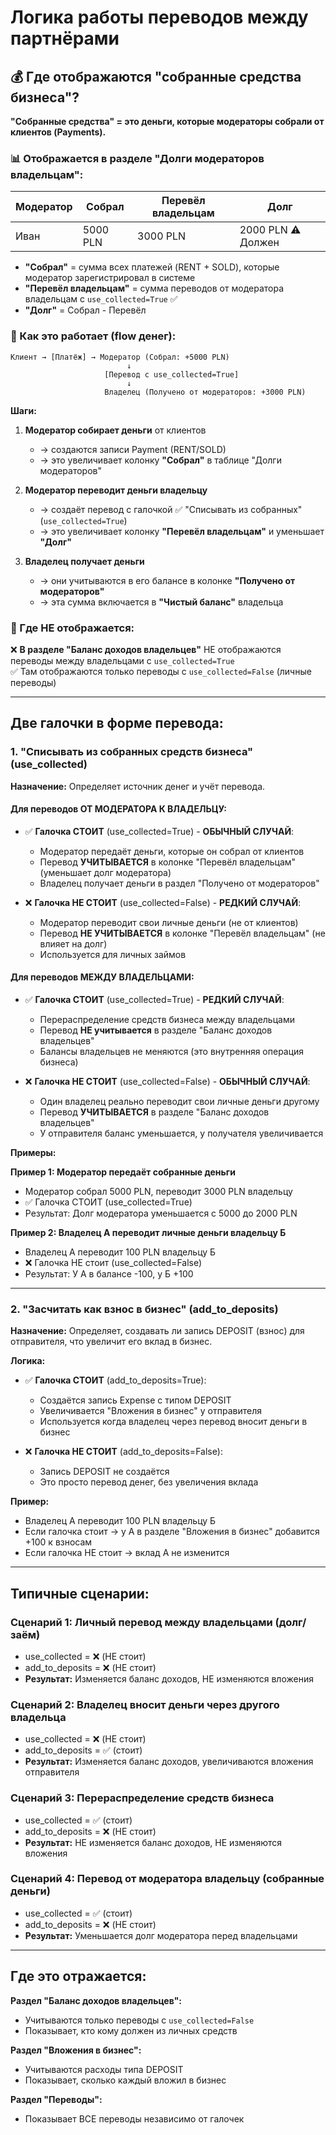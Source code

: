 # Логика работы переводов между партнёрами

## 💰 Где отображаются "собранные средства бизнеса"?

**"Собранные средства" = это деньги, которые модераторы собрали от клиентов (Payments).**

### 📊 Отображается в разделе "Долги модераторов владельцам":

| Модератор | **Собрал** | Перевёл владельцам | Долг |
|-----------|------------|-------------------|------|
| Иван      | 5000 PLN   | 3000 PLN          | 2000 PLN ⚠️ Должен |

- **"Собрал"** = сумма всех платежей (RENT + SOLD), которые модератор зарегистрировал в системе
- **"Перевёл владельцам"** = сумма переводов от модератора владельцам с `use_collected=True` ✅
- **"Долг"** = Собрал - Перевёл

### 🔄 Как это работает (flow денег):

```
Клиент → [Платёж] → Модератор (Собрал: +5000 PLN)
                          ↓
                     [Перевод с use_collected=True]
                          ↓
                     Владелец (Получено от модераторов: +3000 PLN)
```

**Шаги:**

1. **Модератор собирает деньги** от клиентов 
   - → создаются записи Payment (RENT/SOLD) 
   - → это увеличивает колонку **"Собрал"** в таблице "Долги модераторов"
   
2. **Модератор переводит деньги владельцу** 
   - → создаёт перевод с галочкой ✅ "Списывать из собранных" (`use_collected=True`)
   - → это увеличивает колонку **"Перевёл владельцам"** и уменьшает **"Долг"**
   
3. **Владелец получает деньги** 
   - → они учитываются в его балансе в колонке **"Получено от модераторов"**
   - → эта сумма включается в **"Чистый баланс"** владельца

### 📍 Где НЕ отображается:

❌ **В разделе "Баланс доходов владельцев"** НЕ отображаются переводы между владельцами с `use_collected=True`  
✅ Там отображаются только переводы с `use_collected=False` (личные переводы)

---

## Две галочки в форме перевода:

### 1. "Списывать из собранных средств бизнеса" (use_collected)

**Назначение:** Определяет источник денег и учёт перевода.

#### Для переводов ОТ МОДЕРАТОРА К ВЛАДЕЛЬЦУ:

- ✅ **Галочка СТОИТ** (use_collected=True) - **ОБЫЧНЫЙ СЛУЧАЙ**:
  - Модератор передаёт деньги, которые он собрал от клиентов
  - Перевод **УЧИТЫВАЕТСЯ** в колонке "Перевёл владельцам" (уменьшает долг модератора)
  - Владелец получает деньги в раздел "Получено от модераторов"
  
- ❌ **Галочка НЕ СТОИТ** (use_collected=False) - **РЕДКИЙ СЛУЧАЙ**:
  - Модератор переводит свои личные деньги (не от клиентов)
  - Перевод **НЕ УЧИТЫВАЕТСЯ** в колонке "Перевёл владельцам" (не влияет на долг)
  - Используется для личных займов

#### Для переводов МЕЖДУ ВЛАДЕЛЬЦАМИ:

- ✅ **Галочка СТОИТ** (use_collected=True) - **РЕДКИЙ СЛУЧАЙ**:
  - Перераспределение средств бизнеса между владельцами
  - Перевод **НЕ учитывается** в разделе "Баланс доходов владельцев"
  - Балансы владельцев не меняются (это внутренняя операция бизнеса)
  
- ❌ **Галочка НЕ СТОИТ** (use_collected=False) - **ОБЫЧНЫЙ СЛУЧАЙ**:
  - Один владелец реально переводит свои личные деньги другому
  - Перевод **УЧИТЫВАЕТСЯ** в разделе "Баланс доходов владельцев"
  - У отправителя баланс уменьшается, у получателя увеличивается

**Примеры:**

**Пример 1: Модератор передаёт собранные деньги**
- Модератор собрал 5000 PLN, переводит 3000 PLN владельцу
- ✅ Галочка СТОИТ (use_collected=True)
- Результат: Долг модератора уменьшается с 5000 до 2000 PLN

**Пример 2: Владелец А переводит личные деньги владельцу Б**
- Владелец А переводит 100 PLN владельцу Б
- ❌ Галочка НЕ стоит (use_collected=False)
- Результат: У А в балансе -100, у Б +100

---

### 2. "Засчитать как взнос в бизнес" (add_to_deposits)

**Назначение:** Определяет, создавать ли запись DEPOSIT (взнос) для отправителя, что увеличит его вклад в бизнес.

**Логика:**
- ✅ **Галочка СТОИТ** (add_to_deposits=True):
  - Создаётся запись Expense с типом DEPOSIT
  - Увеличивается "Вложения в бизнес" у отправителя
  - Используется когда владелец через перевод вносит деньги в бизнес
  
- ❌ **Галочка НЕ СТОИТ** (add_to_deposits=False):
  - Запись DEPOSIT не создаётся
  - Это просто перевод денег, без увеличения вклада

**Пример:**
- Владелец А переводит 100 PLN владельцу Б
- Если галочка стоит → у А в разделе "Вложения в бизнес" добавится +100 к взносам
- Если галочка НЕ стоит → вклад А не изменится

---

## Типичные сценарии:

### Сценарий 1: Личный перевод между владельцами (долг/заём)
- use_collected = ❌ (НЕ стоит)
- add_to_deposits = ❌ (НЕ стоит)
- **Результат:** Изменяется баланс доходов, НЕ изменяются вложения

### Сценарий 2: Владелец вносит деньги через другого владельца
- use_collected = ❌ (НЕ стоит)
- add_to_deposits = ✅ (стоит)
- **Результат:** Изменяется баланс доходов, увеличиваются вложения отправителя

### Сценарий 3: Перераспределение средств бизнеса
- use_collected = ✅ (стоит)
- add_to_deposits = ❌ (НЕ стоит)
- **Результат:** НЕ изменяется баланс доходов, НЕ изменяются вложения

### Сценарий 4: Перевод от модератора владельцу (собранные деньги)
- use_collected = ✅ (стоит)
- add_to_deposits = ❌ (НЕ стоит)
- **Результат:** Уменьшается долг модератора перед владельцами

---

## Где это отражается:

**Раздел "Баланс доходов владельцев":**
- Учитываются только переводы с `use_collected=False`
- Показывает, кто кому должен из личных средств

**Раздел "Вложения в бизнес":**
- Учитываются расходы типа DEPOSIT
- Показывает, сколько каждый вложил в бизнес

**Раздел "Переводы":**
- Показывает ВСЕ переводы независимо от галочек

